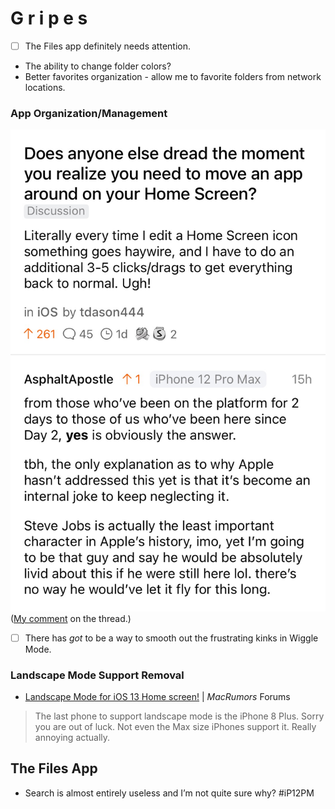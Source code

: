 # G r i p e s
- [ ] The Files app definitely needs attention.
* The ability to change folder colors?
* Better favorites organization - allow me to favorite folders from network locations.

### App Organization/Management
![](G%20r%20i%20p%20e%20s/Photo%20Mar%202,%202021%20at%20132017.jpg)
([My comment](https://reddit.com/r/ios/comments/lv15wh/_/gpdp416/?context=1) on the thread.)
- [ ] There has *got* to be a way to smooth out the frustrating kinks in Wiggle Mode.

### Landscape Mode Support Removal
* [Landscape Mode for iOS 13 Home screen!](https://forums.macrumors.com/threads/landscape-mode-for-ios-13-home-screen.2233670/)  | *MacRumors* Forums
> The last phone to support landscape mode is the iPhone 8 Plus. Sorry you are out of luck. Not even the Max size iPhones support it. Really annoying actually.  

## The Files App
* Search is almost entirely useless and I’m not quite sure why?
#iP12PM